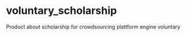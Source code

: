 voluntary_scholarship
=====================

Product about scholarship for crowdsourcing plattform engine voluntary
